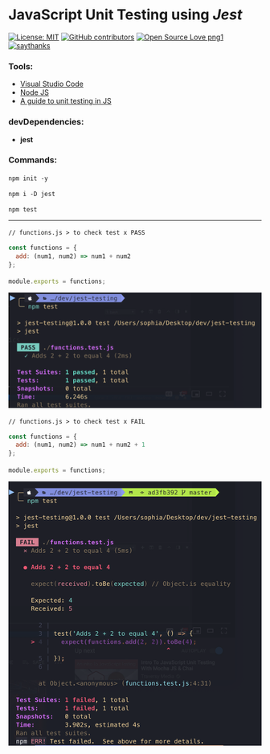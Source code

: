 # JavaScript Unit Testing using ***Jest***

[![License: MIT](https://img.shields.io/badge/License-MIT-yellow.svg)](https://opensource.org/licenses/MIT) [![GitHub contributors](https://img.shields.io/github/contributors/Naereen/StrapDown.js.svg)](https://GitHub.com/Naereen/StrapDown.js/graphs/contributors/) [![Open Source Love png1](https://badges.frapsoft.com/os/v1/open-source.png?v=103)](https://github.com/ellerbrock/open-source-badges/) [![saythanks](https://img.shields.io/badge/say-thanks-ff69b4.svg)](https://saythanks.io/to/kennethreitz)

### **Tools**:

- [Visual Studio Code](https://code.visualstudio.com/)<br />
- [Node JS](https://nodejs.org/en/)<br />
- [A guide to unit testing in JS](https://github.com/mawrkus/js-unit-testing-guide/)

### **devDependencies**:

- **jest**

### Commands:

```npm init -y```

```npm i -D jest```

```npm test```

---

``` // functions.js > to check test x PASS ```

```javascript
const functions = {
  add: (num1, num2) => num1 + num2
};

module.exports = functions;

```
![](img/success.png)

``` // functions.js > to check test x FAIL ```

```javascript
const functions = {
  add: (num1, num2) => num1 + num2 + 1
};

module.exports = functions;

```

![](img/fail.png)